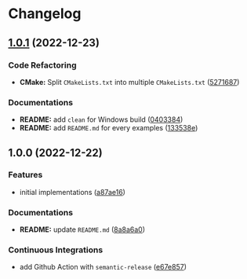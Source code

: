 # Changelog

## [1.0.1](https://github.com/extra2000/datastruct-cpp/compare/v1.0.0...v1.0.1) (2022-12-23)


### Code Refactoring

* **CMake:** Split `CMakeLists.txt` into multiple `CMakeLists.txt` ([5271687](https://github.com/extra2000/datastruct-cpp/commit/52716878f373a2088cf1baf97ae54985c4554d8e))


### Documentations

* **README:** add `clean` for Windows build ([0403384](https://github.com/extra2000/datastruct-cpp/commit/040338418d6be5deb12d1393703008d76314ea2d))
* **README:** add `README.md` for every examples ([133538e](https://github.com/extra2000/datastruct-cpp/commit/133538ec004e3809eab2b01616c6efd4c78542ce))

## 1.0.0 (2022-12-22)


### Features

* initial implementations ([a87ae16](https://github.com/extra2000/datastruct-cpp/commit/a87ae16530e52ad2a9e1203273d5ede160a7be1b))


### Documentations

* **README:** update `README.md` ([8a8a6a0](https://github.com/extra2000/datastruct-cpp/commit/8a8a6a08197026190f6bf5c026af46df292e6ed3))


### Continuous Integrations

* add Github Action with `semantic-release` ([e67e857](https://github.com/extra2000/datastruct-cpp/commit/e67e8579b33c031d691aed953c651397ded41c06))

